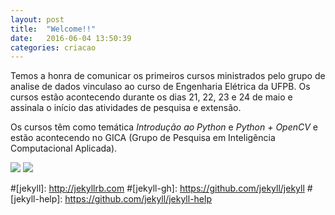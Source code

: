 ```yaml
---
layout: post
title:  "Welcome!!"
date:   2016-06-04 13:50:39
categories: criacao
---
```

Temos a honra de comunicar os primeiros cursos ministrados pelo grupo de analise de dados vinculaso ao curso de Engenharia Elétrica da UFPB. Os cursos estão acontecendo durante os dias 21, 22, 23 e 24 de maio e assinala o início das atividades de pesquisa e extensão.

Os cursos têm como temática _Introdução ao Python_ e _Python + OpenCV_ e estão acontecendo no GICA (Grupo de Pesquisa em Inteligência Computacional Aplicada).

<img class="center" src=assets/foto01.jpeg>
<img class="center" src=assets/foto02.jpeg>



#[jekyll]:      http://jekyllrb.com
#[jekyll-gh]:   https://github.com/jekyll/jekyll
#[jekyll-help]: https://github.com/jekyll/jekyll-help
